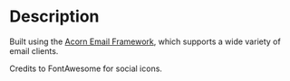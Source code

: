 # Description
Built using the [Acorn Email Framework](https://github.com/ThemeMountain/acorn), which supports a wide variety of email clients.

Credits to FontAwesome for social icons.
